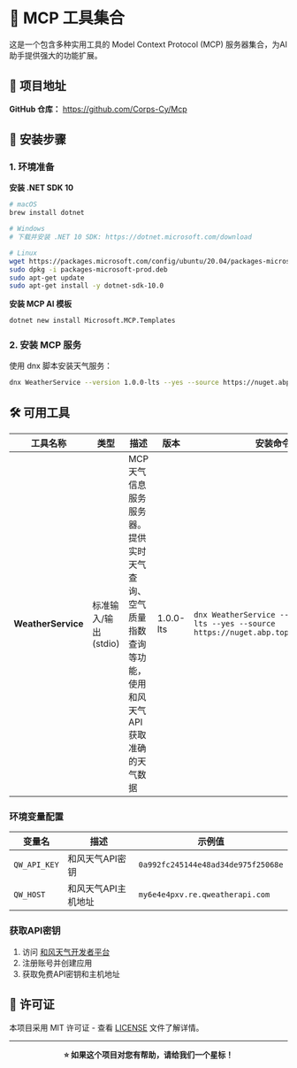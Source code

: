 # 🌟 MCP 工具集合

这是一个包含多种实用工具的 Model Context Protocol (MCP) 服务器集合，为AI助手提供强大的功能扩展。

## 📍 项目地址

**GitHub 仓库：** https://github.com/Corps-Cy/Mcp

## 🚀 安装步骤

### 1. 环境准备

**安装 .NET SDK 10**
```bash
# macOS
brew install dotnet

# Windows
# 下载并安装 .NET 10 SDK: https://dotnet.microsoft.com/download

# Linux
wget https://packages.microsoft.com/config/ubuntu/20.04/packages-microsoft-prod.deb -O packages-microsoft-prod.deb
sudo dpkg -i packages-microsoft-prod.deb
sudo apt-get update
sudo apt-get install -y dotnet-sdk-10.0
```

**安装 MCP AI 模板**
```bash
dotnet new install Microsoft.MCP.Templates
```

### 2. 安装 MCP 服务

使用 dnx 脚本安装天气服务：

```bash
dnx WeatherService --version 1.0.0-lts --yes --source https://nuget.abp.top/v3/index.json
```

## 🛠️ 可用工具

| 工具名称 | 类型 | 描述 | 版本 | 安装命令 |
|---------|------|------|------|----------|
| **WeatherService** | 标准输入/输出(stdio) | MCP天气信息服务服务器。提供实时天气查询、空气质量指数查询等功能，使用和风天气API获取准确的天气数据 | 1.0.0-lts | `dnx WeatherService --version 1.0.0-lts --yes --source https://nuget.abp.top/v3/index.json` |

### 环境变量配置

| 变量名 | 描述 | 示例值 |
|--------|------|--------|
| `QW_API_KEY` | 和风天气API密钥 | `0a992fc245144e48ad34de975f25068e` |
| `QW_HOST` | 和风天气API主机地址 | `my6e4e4pxv.re.qweatherapi.com` |

### 获取API密钥

1. 访问 [和风天气开发者平台](https://dev.qweather.com/)
2. 注册账号并创建应用
3. 获取免费API密钥和主机地址

## 📄 许可证

本项目采用 MIT 许可证 - 查看 [LICENSE](LICENSE) 文件了解详情。

---

<div align="center">

**⭐ 如果这个项目对您有帮助，请给我们一个星标！**

</div>
